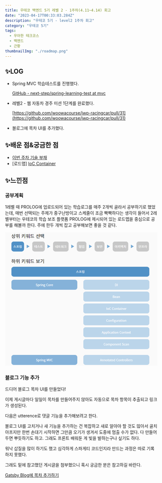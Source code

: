 ```yaml
---
title: 우테코 백엔드 5기 레벨 2 - 1주차(4.11~4.14) 회고
date: "2023-04-17T00:33:03.284Z"
description: "우테코 5기 - level2 1주차 회고"
category: "우테코 5기"
tags:
  - 우아한 테크코스
  - 백엔드
  - 근황
thumbnailImg: "./roadmap.png"
---
```


## ✨LOG

- Spring MVC 학습테스트를 진행했다.

  [GitHub - next-step/spring-learning-test at mvc](https://github.com/next-step/spring-learning-test/tree/mvc)

- 레벨2 - 웹 자동차 경주 미션 1단계를 완료했다.

  [https://github.com/woowacourse/jwp-racingcar/pull/31](https://github.com/woowacourse/jwp-racingcar/pull/31)

- 블로그에 목차 UI를 추가했다.

## ✨배운 점&궁금한 점

- [이번 주차 기술 부채](https://amaran-th.github.io/%EC%9A%B0%ED%85%8C%EC%BD%94%205%EA%B8%B0/[%EA%B8%B0%EC%88%A0%EB%B6%80%EC%B1%84]%20%EC%9A%B0%ED%85%8C%EC%BD%94%205%EA%B8%B0%20%EB%A0%88%EB%B2%A82%20-%201%EC%A3%BC%EC%B0%A8/)
- [로드맵] [IoC Container](https://amaran-th.github.io/Spring/[Spring]%20IoC%20Container/)

## ✨느낀점

### 공부계획

1레벨 때 PROLOG에 업로드되어 있는 학습로그를 매주 2개씩 골라서 공부하기로 했었는데, 매번 선택되는 주제가 중구난방이고 스케줄이 조금 빡빡하다는 생각이 들어서 2레벨부터는 우테코의 학습 보조 플랫폼 PROLOG에 제시되어 있는 로드맵을 중심으로 공부를 해볼까 한다. 주에 한두 개씩 잡고 공부해보면 좋을 것 같다.

![Untitled](roadmap.png)

### 블로그 기능 추가

드디어 블로그 목차 UI를 만들었다!

이제 게시글마다 일일이 목차를 만들어주지 않아도 자동으로 목차 항목이 추출되고 링크가 생성된다.

다음은 utterence로 댓글 기능을 추가해보려고 한다.

블로그 UI를 고치거나 새 기능을 추가하는 건 복잡하고 새로 알아야 할 것도 많아서 골치아프지만 한번 손대기 시작하면 그만큼 오기가 생겨서 도중에 멈출 수가 없다. 다 만들어두면 뿌듯하기도 하고. 그래도 프론트 배워둔 게 빛을 발하는구나 싶기도 하다.

워낙 삽질을 많이 하기도 했고 심각하게 스파게티 코드인지라 만드는 과정은 따로 기록하지 못했다.

그래도 밑에 참고했던 게시글을 첨부했으니 혹시 궁금한 분은 참고하길 바란다.

[Gatsby Blog에 목차 추가하기](https://soopdop.github.io/2020/12/03/add-table-of-content-gatsby/)
